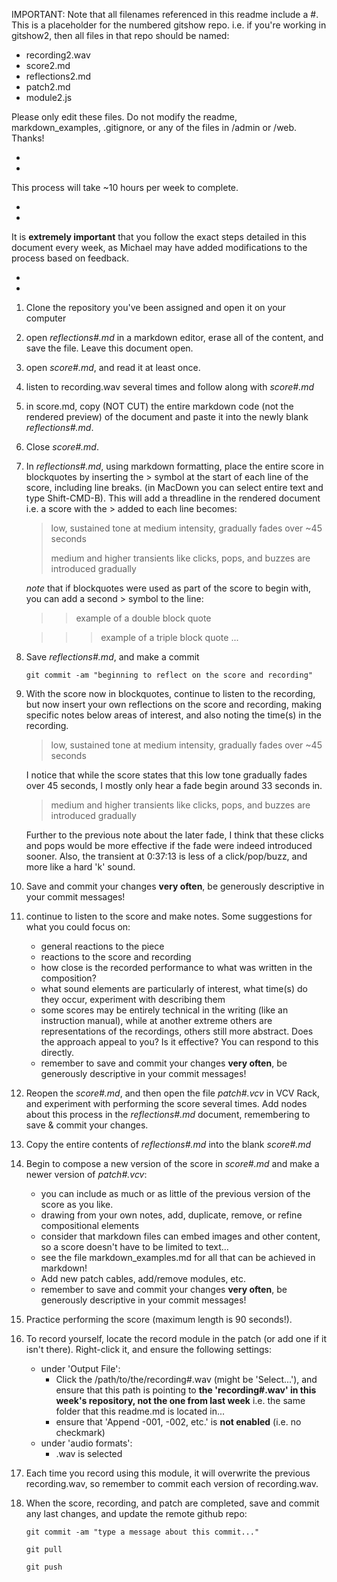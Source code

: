 IMPORTANT: Note that all filenames referenced in this readme include a #. This is a placeholder for the numbered gitshow repo. i.e. if you're working in gitshow2, then all files in that repo should be named:

- recording2.wav
- score2.md
- reflections2.md
- patch2.md
- module2.js

Please only edit these files. Do not modify the readme, markdown_examples, .gitignore, or any of the files in /admin or /web. Thanks!

-
-
This process will take ~10 hours per week to complete. 

-
-

It is **extremely important** that you follow the exact steps detailed in this document every week, as Michael may have added modifications to the process based on feedback.

-
-


1. Clone the repository you've been assigned and open it on your computer
2. open *reflections#.md* in a markdown editor, erase all of the content, and save the file. Leave this document open. 
3. open *score#.md*, and read it at least once. 
4. listen to recording.wav several times and follow along with *score#.md*
5. in score.md, copy (NOT CUT) the entire markdown code (not the rendered preview) of the document and paste it into the newly blank *reflections#.md*. 
6. Close *score#.md*.  
7. In *reflections#.md*, using markdown formatting, place the entire score in blockquotes by inserting the > symbol at the start of each line of the score, including line breaks. (in MacDown you can select entire text and type Shift-CMD-B). This will add a threadline in the rendered document i.e. a score with the > added to each line becomes:

	> low, sustained tone at medium intensity, gradually fades over ~45 seconds
	> 
	> medium and higher transients like clicks, pops, and buzzes are introduced gradually
	
	
	*note* that if blockquotes were used as part of the score to begin with, you can add a second > symbol to the line:
	
	> > example of a double block quote
	
	> > > example of a triple block quote ... 

8. Save *reflections#.md*, and make a commit

	```shell
	git commit -am "beginning to reflect on the score and recording"
	```
9. With the score now in blockquotes, continue to listen to the recording, but now insert your own reflections on the score and recording, making specific notes below areas of interest, and also noting the time(s) in the recording.

	> low, sustained tone at medium intensity, gradually fades over ~45 seconds
	
	I notice that while the score states that this low tone gradually fades over 45 seconds, I mostly only hear a fade begin around 33 seconds in.
	
	> medium and higher transients like clicks, pops, and buzzes are introduced gradually
	
	Further to the previous note about the later fade, I think that these clicks and pops would be more effective if the fade were indeed introduced sooner. Also, the transient at 0:37:13 is less of a click/pop/buzz, and more like a hard 'k' sound. 
	
10. Save and commit your changes **very often**, be generously descriptive in your commit messages!
11. continue to listen to the score and make notes. Some suggestions for what you could focus on: 
	- general reactions to the piece
	- reactions to the score and recording
	- how close is the recorded performance to what was written in the composition?
	- what sound elements are particularly of interest, what time(s) do they occur, experiment with describing them
	- some scores may be entirely technical in the writing (like an instruction manual), while at another extreme others are representations of the recordings, others still more abstract. Does the approach appeal to you? Is it effective? You can respond to this directly. 
	- remember to save and commit your changes **very often**, be generously descriptive in your commit messages!

12. Reopen the *score#.md*, and then open the file *patch#.vcv* in VCV Rack, and experiment with performing the score several times. Add nodes about this process in the *reflections#.md* document, remembering to save & commit your changes. 

13. Copy the entire contents of *reflections#.md* into the blank *score#.md*
14. Begin to compose a new version of the score in *score#.md* and make a newer version of *patch#.vcv*:
	- you can include as much or as little of the previous version of the score as you like. 
	- drawing from your own notes, add, duplicate, remove, or refine compositional elements
	- consider that markdown files can embed images and other content, so a score doesn't have to be limited to text... 
	- see the file markdown_examples.md for all that can be achieved in markdown!
	- Add new patch cables, add/remove modules, etc. 
	- remember to save and commit your changes **very often**, be generously descriptive in your commit messages!

15. Practice performing the score (maximum length is 90 seconds!). 

16. To record yourself, locate the record module in the patch (or add one if it isn't there). Right-click it, and ensure the following settings:
	- under 'Output File':
		- Click the /path/to/the/recording#.wav (might be 'Select...'), and ensure that this path is pointing to **the 'recording#.wav' in this week's repository, not the one from last week** i.e. the same folder that this readme.md is located in... 
		-  ensure that 'Append -001, -002, etc.' is **not enabled** (i.e. no checkmark)
	- under 'audio formats':
		- .wav is selected

17. Each time you record using this module, it will overwrite the previous recording.wav, so remember to commit each version of recording.wav.

18. When the score, recording, and patch are completed, save and commit any last changes, and update the remote github repo:

	```shell
	git commit -am "type a message about this commit..."
	
	git pull
	
	git push
	```
